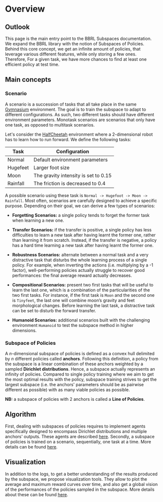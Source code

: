 # Overview

## Outlook

This page is the main entry point to the BBRL Subspaces documentation. We expand the BBRL library with the notion of Subspaces of Policies. Behind this core concept, we get an infinite amount of policies, that leverage various different features, while only storing a few ones. Therefore, For a given task, we have more chances to find at least one efficient policy at test time.

## Main concepts

### Scenario

A scenario is a succession of tasks that all take place in the same [Gymnasium](https://github.com/Farama-Foundation/Gymnasium) environment. The goal is to train the subspace to adapt to different configurations. As such, two different tasks should have different environment parameters. Monotask scenarios are scenarios that only have one task, as opposed to multitask scenarios.

Let's consider the [HalfCheetah](https://gymnasium.farama.org/environments/mujoco/half_cheetah/) environment where a 2-dimensional robot has to learn how to run forward. We define the following tasks:

<center>

| Task     | Configuration                        |
|----------|--------------------------------------|
| Normal   | Default environment parameters       |
| Hugefeet | Larger foot size                     |
| Moon     | The gravity intensity is set to 0.15 |
| Rainfall | The friction is decreased to 0.4     |

</center>

A possible scenario using these task is `Normal -> Hugefoot -> Moon -> Rainfall`. Most often, scenarios are carefully designed to achieve a specific purpose. Depending on their goal, we can derive a few types of scenarios:

- **Forgetting Scenarios:** a single policy tends to forget the former task when learning a new one.

- **Transfer Scenarios:** if the transfer is positive, a single policy has less difficulties to learn a new task after having learnt the former one, rather than learning it from scratch. Instead, if the transfer is negative, a policy has a hard time learning a new task after having learnt the former one.

- **Robustness Scenarios:** alternate between a normal task and a very distractive task that disturbs the whole learning process of a single policy. For example, when inverting the actions (i.e. multiplying by a -1 factor), well-performing policies actually struggle to recover good performances: the final average reward actually decreases.

- **Compositional Scenarios:** present two first tasks that will be useful to learn the last one, which is a combination of the particularities of the two first tasks. For instance, if the first task is `Moon` and the second one is `Tinyfeet`, the last one will combine moon’s gravity and feet morphological changes. Before learning the last task, a distractive task can be set to disturb the forward transfer.

- **Humanoid Scenarios:** additional scenarios built with the challenging environment `Humanoid` to test the subspace method in higher dimensions.


### Subspace of Policies

A $n$-dimensional subspace of policies is defined as a convex hull delimited by $n$ different policies called **anchors**. Following this definition, a policy from the subspace is a linear combination of these anchors weighted by a sampled **Dirichlet distributions**. Hence, a subspace actually represents an infinity of policies. Compared to single policy training where we aim to get the most optimal results with the policy, subspace training strives to get the largest subspace (i.e. the anchors' parameters should be as pairwise different as possible) with as many viable policies as possible.

**NB:** a subspace of policies with 2 anchors is called a **Line of Policies**.


## Algorithm

First, dealing with subspaces of policies requires to implement agents specifically designed to encompass Dirichlet distributions and multiple anchors' outputs. These agents are described [here](./agents.md). Secondly, a subspace of policies is trained on a scenario, sequentially, one task at a time. More details can be found [here](./training.md).


## Visualization

In addition to the logs, to get a better understanding of the results produced by the subspace, we propose visualization tools. They allow to plot the average and maximum reward curves over time, and also get a global vision of the performances of the policies sampled in the subspace. More details about these can be found [here](./visualization.md).